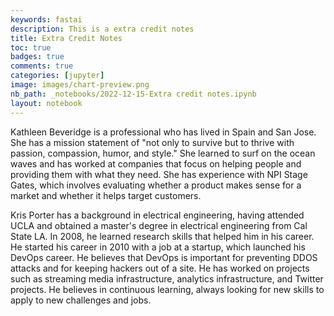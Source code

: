 ```yaml
---
keywords: fastai
description: This is a extra credit notes
title: Extra Credit Notes
toc: true 
badges: true
comments: true
categories: [jupyter]
image: images/chart-preview.png
nb_path: _notebooks/2022-12-15-Extra credit notes.ipynb
layout: notebook
---
```


<!--
#################################################
### THIS FILE WAS AUTOGENERATED! DO NOT EDIT! ###
#################################################
# file to edit: _notebooks/2022-12-15-Extra credit notes.ipynb
-->

<div class="container" id="notebook-container">
        
<div class="cell border-box-sizing text_cell rendered"><div class="inner_cell">
<div class="text_cell_render border-box-sizing rendered_html">
<p>Kathleen Beveridge is a professional who has lived in Spain and San Jose. She has a mission statement of "not only to survive but to thrive with passion, compassion, humor, and style." She learned to surf on the ocean waves and has worked at companies that focus on helping people and providing them with what they need. She has experience with NPI Stage Gates, which involves evaluating whether a product makes sense for a market and whether it helps target customers.</p>
<p>Kris Porter has a background in electrical engineering, having attended UCLA and obtained a master's degree in electrical engineering from Cal State LA. In 2008, he learned research skills that helped him in his career. He started his career in 2010 with a job at a startup, which launched his DevOps career. He believes that DevOps is important for preventing DDOS attacks and for keeping hackers out of a site. He has worked on projects such as streaming media infrastructure, analytics infrastructure, and Twitter projects. He believes in continuous learning, always looking for new skills to apply to new challenges and jobs.</p>

</div>
</div>
</div>
</div>
 

